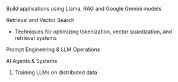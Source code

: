 Build applications using Llama, RAG and Google Gemini models

Retrieval and Vector Search
- Techniques for optimizing tokenization, vector quantization, and retrieval systems

Prompt Engineering & LLM Operations

AI Agents & Systems

1. Training LLMs on distributed data